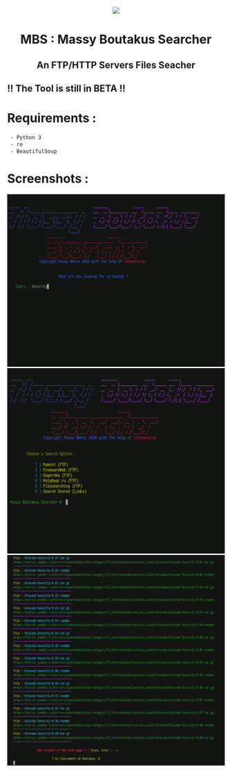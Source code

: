 <p align="center">
  <img src="https://i.imgur.com/yMLTGLL.png">
  <h1 align="center">MBS : Massy Boutakus Searcher</h1>
  <h2 align="center">An FTP/HTTP Servers Files Seacher</h2>
</p>

## !! The Tool is still in BETA !!

# Requirements :
```
 - Python 3
 - re
 - BeautifulSoup
 ``` 
 
# Screenshots :

![Screenshot](static/query.png)
![Screenshot](static/search.png)
![Screenshot](static/results.png)
